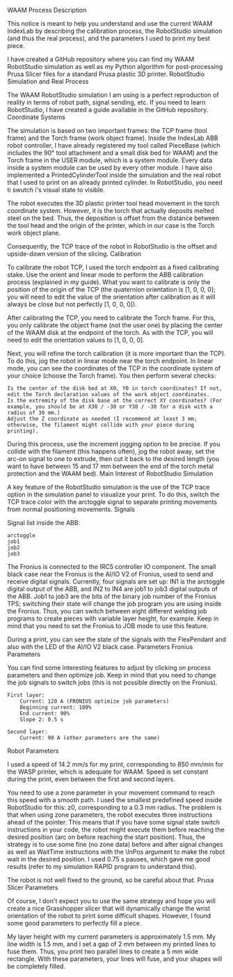 WAAM Process Description

This notice is meant to help you understand and use the current WAAM IndexLab by describing the calibration process, the RobotStudio simulation (and thus the real process), and the parameters I used to print my best piece.

I have created a GitHub repository where you can find my WAAM RobotStudio simulation as well as my Python algorithm for post-processing Prusa Slicer files for a standard Prusa plastic 3D printer.
RobotStudio Simulation and Real Process

The WAAM RobotStudio simulation I am using is a perfect reproduction of reality in terms of robot path, signal sending, etc. If you need to learn RobotStudio, I have created a guide available in the GitHub repository.
Coordinate Systems

The simulation is based on two important frames: the TCP frame (tool frame) and the Torch frame (work object frame). Inside the IndexLab ABB robot controller, I have already registered my tool called PieceBase (which includes the 90° tool attachment and a small disk bed for WAAM) and the Torch frame in the USER module, which is a system module. Every data inside a system module can be used by every other module. I have also implemented a PrintedCylinderTool inside the simulation and the real robot that I used to print on an already printed cylinder. In RobotStudio, you need ti swutch i's visual state to visible.

The robot executes the 3D plastic printer tool head movement in the torch coordinate system. However, it is the torch that actually deposits melted steel on the bed. Thus, the deposition is offset from the distance between the tool head and the origin of the printer, which in our case is the Torch work object plane.

Consequently, the TCP trace of the robot in RobotStudio is the offset and upside-down version of the slicing.
Calibration

To calibrate the robot TCP, I used the torch endpoint as a fixed calibrating stake. Use the orient and linear mode to perform the ABB calibration process (explained in my guide). What you want to calibrate is only the position of the origin of the TCP (the quaternion orientation is [1, 0, 0, 0]; you will need to edit the value of the orientation after calibration as it will always be close but not perfectly [1, 0, 0, 0]).

After calibrating the TCP, you need to calibrate the Torch frame. For this, you only calibrate the object frame (not the user one) by placing the center of the WAAM disk at the endpoint of the torch. As with the TCP, you will need to edit the orientation values to [1, 0, 0, 0].

Next, you will refine the torch calibration (it is more important than the TCP). To do this, jog the robot in linear mode near the torch endpoint. In linear mode, you can see the coordinates of the TCP in the coordinate system of your choice (choose the Torch frame). You then perform several checks:

    Is the center of the disk bed at X0, Y0 in torch coordinates? If not, edit the Torch declaration values of the work object coordinates.
    Is the extremity of the disk base at the correct XY coordinates? (For example, you should be at X30 / -30 or Y30 / -30 for a disk with a radius of 30 mm.)
    Adjust the Z coordinate as needed (I recommend at least 3 mm; otherwise, the filament might collide with your piece during printing).

During this process, use the increment jogging option to be precise. If you collide with the filament (this happens often), jog the robot away, set the arc-on signal to one to extrude, then cut it back to the desired length (you want to have between 15 and 17 mm between the end of the torch metal protection and the WAAM bed).
Main Interest of RobotStudio Simulation

A key feature of the RobotStudio simulation is the use of the TCP trace option in the simulation panel to visualize your print. To do this, switch the TCP trace color with the arctoggle signal to separate printing movements from normal positioning movements.
Signals

Signal list inside the ABB:

    arctoggle
    job1
    job2
    job3

The Fronius is connected to the IRC5 controller IO component. The small black case near the Fronius is the AI/IO V2 of Fronius, used to send and receive digital signals. Currently, four signals are set up: IN1 is the arctoggle digital output of the ABB, and IN2 to IN4 are job1 to job3 digital outputs of the ABB. Job1 to job3 are the bits of the binary job number of the Fronius TPS; switching their state will change the job program you are using inside the Fronius. Thus, you can switch between eight different welding job programs to create pieces with variable layer height, for example. Keep in mind that you need to set the Fronius to JOB mode to use this feature.

During a print, you can see the state of the signals with the FlexPendant and also with the LED of the AI/IO V2 black case.
Parameters
Fronius Parameters

You can find some interesting features to adjust by clicking on process parameters and then optimize job. Keep in mind that you need to change the job signals to switch jobs (this is not possible directly on the Fronius).

    First layer:
        Current: 120 A (FRONIUS optimize job parameters)
        Beginning current: 100%
        End current: 90%
        Slope 2: 0.5 s

    Second layer:
        Current: 90 A (other parameters are the same)

Robot Parameters

I used a speed of 14.2 mm/s for my print, corresponding to 850 mm/min for the WASP printer, which is adequate for WAAM. Speed is set constant during the print, even between the first and second layers.

You need to use a zone parameter in your movement command to reach this speed with a smooth path. I used the smallest predefined speed inside RobotStudio for this: z0, corresponding to a 0.3 mm radius. The problem is that when using zone parameters, the robot executes three instructions ahead of the pointer. This means that if you have some signal state switch instructions in your code, the robot might execute them before reaching the desired position (arc on before reaching the start position). Thus, the strategy is to use some fine (no zone data) before and after signal changes as well as WaitTime instructions with the \InPos argument to make the robot wait in the desired position. I used 0.75 s pauses, which gave me good results (refer to my simulation RAPID program to understand this).

The robot is not well fixed to the ground, so be careful about that.
Prusa Slicer Parameters

Of course, I don't expect you to use the same strategy and hope you will create a nice Grasshopper slicer that will dynamically change the wrist orientation of the robot to print some difficult shapes. However, I found some good parameters to perfectly fill a piece.

My layer height with my current parameters is approximately 1.5 mm. My line width is 1.5 mm, and I set a gap of 2 mm between my printed lines to fuse them. Thus, you print two parallel lines to create a 5 mm wide rectangle. With these parameters, your lines will fuse, and your shapes will be completely filled.
